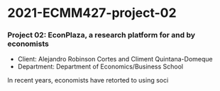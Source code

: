 # 2021-ECMM427-project-02

### Project 02: EconPlaza, a research platform for and by economists 

* Client:     Alejandro Robinson Cortes and Climent Quintana-Domeque
* Department: Department of Economics/Business School

In recent years, economists have retorted to using soci